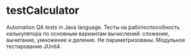 # testCalculator
Automation QA tests in Java language.
Тесты на работоспособность калькулятора по основным вариантам вычислений: сложение, вычитание, умножение и деление. Не параметризованы. Модульное тестирование JUnit4.
